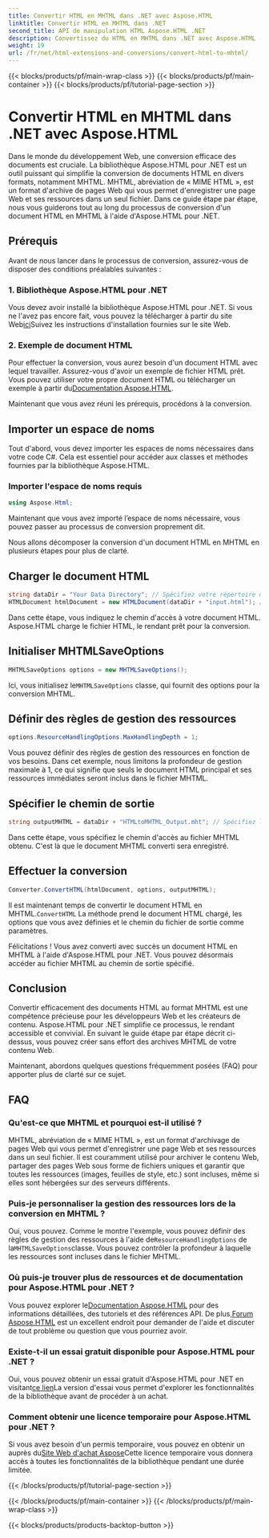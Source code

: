 ```yaml
---
title: Convertir HTML en MHTML dans .NET avec Aspose.HTML
linktitle: Convertir HTML en MHTML dans .NET
second_title: API de manipulation HTML Aspose.HTML .NET
description: Convertissez du HTML en MHTML dans .NET avec Aspose.HTML - Un guide étape par étape pour un archivage efficace du contenu Web. Découvrez comment utiliser Aspose.HTML pour .NET pour créer des archives MHTML.
weight: 19
url: /fr/net/html-extensions-and-conversions/convert-html-to-mhtml/
---
```


{{< blocks/products/pf/main-wrap-class >}}
{{< blocks/products/pf/main-container >}}
{{< blocks/products/pf/tutorial-page-section >}}

# Convertir HTML en MHTML dans .NET avec Aspose.HTML


Dans le monde du développement Web, une conversion efficace des documents est cruciale. La bibliothèque Aspose.HTML pour .NET est un outil puissant qui simplifie la conversion de documents HTML en divers formats, notamment MHTML. MHTML, abréviation de « MIME HTML », est un format d'archive de pages Web qui vous permet d'enregistrer une page Web et ses ressources dans un seul fichier. Dans ce guide étape par étape, nous vous guiderons tout au long du processus de conversion d'un document HTML en MHTML à l'aide d'Aspose.HTML pour .NET.

## Prérequis

Avant de nous lancer dans le processus de conversion, assurez-vous de disposer des conditions préalables suivantes :

### 1. Bibliothèque Aspose.HTML pour .NET

 Vous devez avoir installé la bibliothèque Aspose.HTML pour .NET. Si vous ne l'avez pas encore fait, vous pouvez la télécharger à partir du site Web[ici](https://releases.aspose.com/html/net/)Suivez les instructions d'installation fournies sur le site Web.

### 2. Exemple de document HTML

Pour effectuer la conversion, vous aurez besoin d'un document HTML avec lequel travailler. Assurez-vous d'avoir un exemple de fichier HTML prêt. Vous pouvez utiliser votre propre document HTML ou télécharger un exemple à partir du[Documentation Aspose.HTML](https://reference.aspose.com/html/net/).

Maintenant que vous avez réuni les prérequis, procédons à la conversion.

## Importer un espace de noms

Tout d'abord, vous devez importer les espaces de noms nécessaires dans votre code C#. Cela est essentiel pour accéder aux classes et méthodes fournies par la bibliothèque Aspose.HTML.

### Importer l'espace de noms requis

```csharp
using Aspose.Html;
```

Maintenant que vous avez importé l’espace de noms nécessaire, vous pouvez passer au processus de conversion proprement dit.

Nous allons décomposer la conversion d'un document HTML en MHTML en plusieurs étapes pour plus de clarté.

## Charger le document HTML

```csharp
string dataDir = "Your Data Directory"; // Spécifiez votre répertoire de données
HTMLDocument htmlDocument = new HTMLDocument(dataDir + "input.html"); // Charger le document HTML
```

Dans cette étape, vous indiquez le chemin d'accès à votre document HTML. Aspose.HTML charge le fichier HTML, le rendant prêt pour la conversion.

## Initialiser MHTMLSaveOptions

```csharp
MHTMLSaveOptions options = new MHTMLSaveOptions();
```

 Ici, vous initialisez le`MHTMLSaveOptions` classe, qui fournit des options pour la conversion MHTML.

## Définir des règles de gestion des ressources

```csharp
options.ResourceHandlingOptions.MaxHandlingDepth = 1;
```

Vous pouvez définir des règles de gestion des ressources en fonction de vos besoins. Dans cet exemple, nous limitons la profondeur de gestion maximale à 1, ce qui signifie que seuls le document HTML principal et ses ressources immédiates seront inclus dans le fichier MHTML.

## Spécifier le chemin de sortie

```csharp
string outputMHTML = dataDir + "HTMLtoMHTML_Output.mht"; // Spécifiez le chemin du fichier de sortie
```

Dans cette étape, vous spécifiez le chemin d'accès au fichier MHTML obtenu. C'est là que le document MHTML converti sera enregistré.

## Effectuer la conversion

```csharp
Converter.ConvertHTML(htmlDocument, options, outputMHTML);
```

 Il est maintenant temps de convertir le document HTML en MHTML.`ConvertHTML` La méthode prend le document HTML chargé, les options que vous avez définies et le chemin du fichier de sortie comme paramètres.

Félicitations ! Vous avez converti avec succès un document HTML en MHTML à l'aide d'Aspose.HTML pour .NET. Vous pouvez désormais accéder au fichier MHTML au chemin de sortie spécifié.

## Conclusion

Convertir efficacement des documents HTML au format MHTML est une compétence précieuse pour les développeurs Web et les créateurs de contenu. Aspose.HTML pour .NET simplifie ce processus, le rendant accessible et convivial. En suivant le guide étape par étape décrit ci-dessus, vous pouvez créer sans effort des archives MHTML de votre contenu Web.

Maintenant, abordons quelques questions fréquemment posées (FAQ) pour apporter plus de clarté sur ce sujet.

## FAQ

### Qu'est-ce que MHTML et pourquoi est-il utilisé ?

MHTML, abréviation de « MIME HTML », est un format d'archivage de pages Web qui vous permet d'enregistrer une page Web et ses ressources dans un seul fichier. Il est couramment utilisé pour archiver le contenu Web, partager des pages Web sous forme de fichiers uniques et garantir que toutes les ressources (images, feuilles de style, etc.) sont incluses, même si elles sont hébergées sur des serveurs différents.

### Puis-je personnaliser la gestion des ressources lors de la conversion en MHTML ?

 Oui, vous pouvez. Comme le montre l'exemple, vous pouvez définir des règles de gestion des ressources à l'aide de`ResourceHandlingOptions` de la`MHTMLSaveOptions`classe. Vous pouvez contrôler la profondeur à laquelle les ressources sont incluses dans le fichier MHTML.

### Où puis-je trouver plus de ressources et de documentation pour Aspose.HTML pour .NET ?

 Vous pouvez explorer le[Documentation Aspose.HTML](https://reference.aspose.com/html/net/) pour des informations détaillées, des tutoriels et des références API. De plus,[Forum Aspose.HTML](https://forum.aspose.com/) est un excellent endroit pour demander de l'aide et discuter de tout problème ou question que vous pourriez avoir.

### Existe-t-il un essai gratuit disponible pour Aspose.HTML pour .NET ?

 Oui, vous pouvez obtenir un essai gratuit d'Aspose.HTML pour .NET en visitant[ce lien](https://releases.aspose.com/)La version d'essai vous permet d'explorer les fonctionnalités de la bibliothèque avant de procéder à un achat.

### Comment obtenir une licence temporaire pour Aspose.HTML pour .NET ?

 Si vous avez besoin d'un permis temporaire, vous pouvez en obtenir un auprès du[Site Web d'achat Aspose](https://purchase.aspose.com/temporary-license/)Cette licence temporaire vous donnera accès à toutes les fonctionnalités de la bibliothèque pendant une durée limitée.


{{< /blocks/products/pf/tutorial-page-section >}}

{{< /blocks/products/pf/main-container >}}
{{< /blocks/products/pf/main-wrap-class >}}

{{< blocks/products/products-backtop-button >}}
